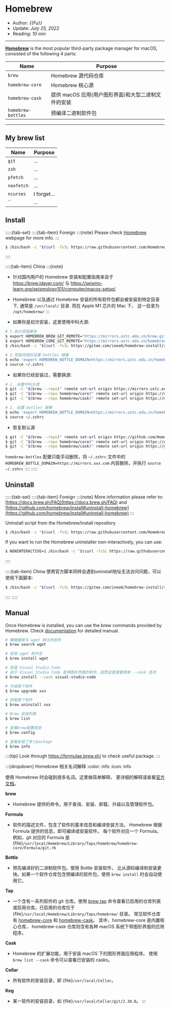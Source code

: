 # Homebrew

- Author: *{{Fu}}*
- Update: *July 25, 2022*
- Reading: *10 min*

---


[**Homebrew**](https://brew.sh/index_zh-cn.html) is the most popular third-party package manager for macOS, consisted of the following 4 parts:


|        Name       |       Purpose       |
|    ------------   |    -------------    |
| `brew`            | Homebrew 源代码仓库   |
| `homebrew-core`   | Homebrew 核心源      |
| `homebrew-cask`   | 提供 macOS 应用(用户图形界面)和大型二进制文件的安装 |
| `homebrew-bottles`| 预编译二进制软件包     |

---

## My brew list
|        Name       |       Purpose       |
|    ------------   |    -------------    |
| `git`            | ...   |
| `zsh`            | ...   |
| `pfetch`            | ...   |
| `neofetch`            | ...   |
| `ncurses`            | I forget...   |
| ``            | ...   |



## Install

:::::{tab-set}
::::{tab-item} Foreign
:::{note}
Please check [Homebrew](https://brew.sh/index_zh-cn.html) webpage for more info.
:::
```bash
$ /bin/bash -c "$(curl -fsSL https://raw.githubusercontent.com/Homebrew/install/HEAD/install.sh)"
```
::::


::::{tab-item} China
:::{note}
- 针对国内用户的 Homebrew 安装和配置指南来自于 https://brew.idayer.com/ 与 https://seismo-learn.org/seismology101/computer/macos-setup/
- Homebrew 以及通过 Homebrew 安装的所有软件包都会被安装到特定目录下, 通常是 `/usr/local/` 目录. 而在 Apple M1 芯片的 Mac 下， 这一目录为 `/opt/homebrew/`
:::

- 如果你是初次安装，这里使用中科大源:
```bash
# 1.执行安装脚本
$ export HOMEBREW_BREW_GIT_REMOTE="https://mirrors.ustc.edu.cn/brew.git"
$ export HOMEBREW_CORE_GIT_REMOTE="https://mirrors.ustc.edu.cn/homebrew-core.git"
$ /bin/bash -c "$(curl -fsSL https://gitee.com/ineo6/homebrew-install/raw/master/install.sh)"

# 2.安装完成后设置 bottles 镜像
$ echo 'export HOMEBREW_BOTTLE_DOMAIN=https://mirrors.ustc.edu.cn/homebrew-bottles/bottles' >> ~/.zshrc
$ source ~/.zshrc
```

- 如果你已经安装过，需要换源:
```bash
# 1. 设置中科大源
$ git -C "$(brew --repo)" remote set-url origin https://mirrors.ustc.edu.cn/brew.git
$ git -C "$(brew --repo homebrew/core)" remote set-url origin https://mirrors.ustc.edu.cn/homebrew-core.git
$ git -C "$(brew --repo homebrew/cask)" remote set-url origin https://mirrors.ustc.edu.cn/homebrew-cask.git

# 2. 设置 bottles 镜像
$ echo 'export HOMEBREW_BOTTLE_DOMAIN=https://mirrors.ustc.edu.cn/homebrew-bottles/bottles' >> ~/.zshrc
$ source ~/.zshrc
```

- 恢复默认源
```bash
$ git -C "$(brew --repo)" remote set-url origin https://github.com/Homebrew/brew.git
$ git -C "$(brew --repo homebrew/core)" remote set-url origin https://github.com/Homebrew/homebrew-core.git
$ git -C "$(brew --repo homebrew/cask)" remote set-url origin https://github.com/Homebrew/homebrew-cask.git
```
`homebrew-bottles` 配置只能手动删除，将 `~/.zshrc` 文件中的 `HOMEBREW_BOTTLE_DOMAIN=https://mirrors.xxx.com` 内容删除，并执行 `source ~/.zshrc`
::::
:::::






## Uninstall



:::::{tab-set}
::::{tab-item} Foreign
:::{note}
More information please refer to: 
[https://docs.brew.sh/FAQ](https://docs.brew.sh/FAQ) and
[https://github.com/homebrew/install#uninstall-homebrew](https://github.com/homebrew/install#uninstall-homebrew)
:::

Uninstall script from the Homebrew/install repository

```bash
$ /bin/bash -c "$(curl -fsSL https://raw.githubusercontent.com/Homebrew/install/HEAD/uninstall.sh)"
```

If you want to run the Homebrew uninstaller non-interactively, you can use:

```bash
$ NONINTERACTIVE=1 /bin/bash -c "$(curl -fsSL https://raw.githubusercontent.com/Homebrew/install/HEAD/uninstall.sh)"
```
::::


::::{tab-item} China
使用官方脚本同样会遇到uninstall地址无法访问问题，可以使用下面脚本:
```bash
$ /bin/bash -c "$(curl -fsSL https://gitee.com/ineo6/homebrew-install/raw/master/uninstall.sh)"
```
::::
:::::



## Manual
Once Homebrew is installed, you can use the brew commands provided by Homebrew.  Check [documentation](https://docs.brew.sh/Manpage) for detailed manual.


```bash
# 模糊搜索与 wget 相关的软件
$ brew search wget

# 安装 wget 软件包
$ brew install wget

# 安装 Visual Studio Code
# 由于 Visual Studio Code 是带图形界面的软件，因而这里需要使用 --cask 选项
$ brew install --cask visual-studio-code

# 升级某个软件
$ brew upgrade xxx

# 卸载某个软件
$ brew uninstall xxx

# Brew 安装列表
$ brew list

# 查看brew配置信息
$ brew config

# 查看安装了多少package
$ brew info
```


:::{tip}
Look through https://formulae.brew.sh/ to check useful package.
:::



:::{dropdown} Homebrew 相关名词解释
:color: info
:icon: info

使用 Homebrew 时会碰到很多名词。这里做简单解释，
更详细的解释请查看[官方文档](https://docs.brew.sh/Formula-Cookbook#homebrew-terminology)。

**brew**

- Homebrew 提供的命令，用于查询、安装、卸载、升级以及管理软件包。

**Formula**

- 软件的描述文件，包含了软件的基本信息和编译安装方法。
  Homebrew 根据 Formula 提供的信息，即可编译或安装软件。
  每个软件对应一个 Formula。例如，git 对应的 Formula 是
  {file}`/usr/local/Homebrew/Library/Taps/homebrew/homebrew-core/Formula/git.rb`

**Bottle**

- 预先编译好的二进制软件包。使用 Bottle 安装软件，
  比从源码编译和安装更快。如果一个软件仓库包含预编译的软件包，使用 `brew install`
  时会自动使用它。

**Tap**

- 一个含有一系列软件的 git 仓库。使用
  [brew tap](https://docs.brew.sh/Taps#the-brew-tap-command)
  命令查看已启用的仓库列表或启用仓库。已启用的仓库位于
  {file}`/usr/local/Homebrew/Library/Taps/homebrew/` 目录。
  常见软件仓库有 [homebrew-core](https://github.com/Homebrew/homebrew-core)
  和 [homebrew-cask](https://github.com/Homebrew/homebrew-cask)。
  其中，homebrew-core 是内置核心仓库，
  homebrew-cask 仓库则含有各种 macOS 系统下带图形界面的应用程序。

**Cask**

- Homebrew 的扩展功能，用于安装 macOS 下的图形界面应用程序。
  使用 `brew list --cask` 命令可以查看已安装的 casks。

**Cellar**

- 所有软件的安装目录，即 {file}`/usr/local/Cellar`。

**Keg**

- 某一软件的安装目录，如 {file}`/usr/local/Cellar/git/2.30.0`。
:::










